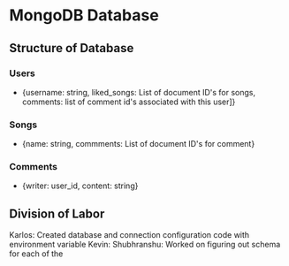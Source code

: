 

# MongoDB Database

## Structure of Database

### Users
- {username: string, liked_songs: List of document ID's for songs, comments: list of comment id's associated with this user]}

### Songs
- {name: string, commments: List of document ID's for comment}

### Comments
- {writer: user_id, content: string}

## Division of Labor
Karlos: Created database and connection configuration code with environment variable
Kevin:
Shubhranshu: Worked on figuring out schema for each of the 